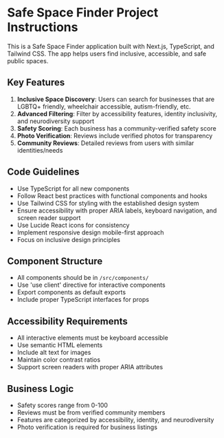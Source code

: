 <!-- Use this file to provide workspace-specific custom instructions to Copilot. For more details, visit https://code.visualstudio.com/docs/copilot/copilot-customization#_use-a-githubcopilotinstructionsmd-file -->

# Safe Space Finder Project Instructions

This is a Safe Space Finder application built with Next.js, TypeScript, and Tailwind CSS. The app helps users find inclusive, accessible, and safe public spaces.

## Key Features

1. **Inclusive Space Discovery**: Users can search for businesses that are LGBTQ+ friendly, wheelchair accessible, autism-friendly, etc.
2. **Advanced Filtering**: Filter by accessibility features, identity inclusivity, and neurodiversity support
3. **Safety Scoring**: Each business has a community-verified safety score
4. **Photo Verification**: Reviews include verified photos for transparency
5. **Community Reviews**: Detailed reviews from users with similar identities/needs

## Code Guidelines

- Use TypeScript for all new components
- Follow React best practices with functional components and hooks
- Use Tailwind CSS for styling with the established design system
- Ensure accessibility with proper ARIA labels, keyboard navigation, and screen reader support
- Use Lucide React icons for consistency
- Implement responsive design mobile-first approach
- Focus on inclusive design principles

## Component Structure

- All components should be in `/src/components/`
- Use 'use client' directive for interactive components
- Export components as default exports
- Include proper TypeScript interfaces for props

## Accessibility Requirements

- All interactive elements must be keyboard accessible
- Use semantic HTML elements
- Include alt text for images
- Maintain color contrast ratios
- Support screen readers with proper ARIA attributes

## Business Logic

- Safety scores range from 0-100
- Reviews must be from verified community members
- Features are categorized by accessibility, identity, and neurodiversity
- Photo verification is required for business listings
